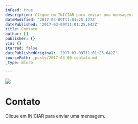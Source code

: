 ```yaml
---
inFeed: true
description: Clique em INICIAR para enviar uma mensagem.
dateModified: '2017-03-09T11:01:25.127Z'
datePublished: '2017-03-09T11:01:25.642Z'
title: Contato
author: []
publisher: {}
via: {}
starred: false
datePublishedOriginal: '2017-03-09T11:01:25.642Z'
sourcePath: _posts/2017-03-09-contato.md
_type: Blurb

---
```

![](https://the-grid-user-content.s3-us-west-2.amazonaws.com/03450e09-7ae0-458b-993a-18071f3fbb12.png)

# Contato

Clique em INICIAR para enviar uma mensagem.